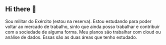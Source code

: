 ## Hi there 👋

<!--
**marceloSaner/marceloSaner** is a ✨ _special_ ✨ repository because its `README.md` (this file) appears on your GitHub profile.

Here are some ideas to get you started:

- 🔭 I’m currently working on ...
- 🌱 I’m currently learning ...
- 👯 I’m looking to collaborate on ...
- 🤔 I’m looking for help with ...
- 💬 Ask me about ...
- 📫 How to reach me: ...
- 😄 Pronouns: ...
- ⚡ Fun fact: ...
-->
Sou militar do Exército (estou na reserva).
Estou estudando para poder voltar ao mercado de trabalho, sinto que ainda posso trabalhar e contribuir com a sociedade de alguma forma.
Meu planos são trabalhar com cloud ou análise de dados. Essas são as duas áreas que tenho estudado.
